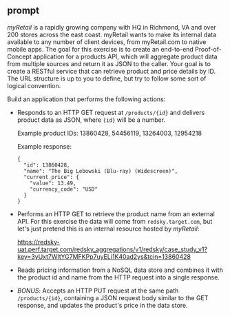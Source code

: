 ## prompt

_myRetail_ is a rapidly growing company with HQ in Richmond, VA and over 200
stores across the east coast. myRetail wants to make its internal data available
to any number of client devices, from myRetail.com to native mobile apps. The
goal for this exercise is to create an end-to-end Proof-of-Concept application
for a products API, which will aggregate product data from multiple sources and
return it as JSON to the caller. Your goal is to create a RESTful service that
can retrieve product and price details by ID. The URL structure is up to you to
define, but try to follow some sort of logical convention.

Build an application that performs the following actions:

- Responds to an HTTP GET request at `/products/{id}` and delivers
  product data as JSON, where `{id}` will be a number.

  Example product IDs: 13860428, 54456119, 13264003, 12954218

  Example response:

  ```
  {
    "id": 13860428,
    "name": "The Big Lebowski (Blu-ray) (Widescreen)",
    "current_price": {
      "value": 13.49,
      "currency_code": "USD"
    }
  }
  ```

- Performs an HTTP GET to retrieve the product name from an
  external API. For this exercise the data will come from `redsky.target.com`,
  but let's just pretend this is an internal resource hosted by _myRetail_:

  https://redsky-uat.perf.target.com/redsky_aggregations/v1/redsky/case_study_v1?key=3yUxt7WltYG7MFKPp7uyELi1K40ad2ys&tcin=13860428

- Reads pricing information from a NoSQL data store and combines
  it with the product id and name from the HTTP request into a single response.

- *BONUS*: Accepts an HTTP PUT request at the same path `/products/{id}`,
  containing a JSON request body similar to the GET response,
  and updates the product's price in the data store.
